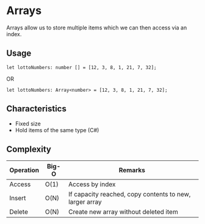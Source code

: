 # Arrays
Arrays allow us to store multiple items which we can then access via an index. 

## Usage
```
let lottoNumbers: number [] = [12, 3, 8, 1, 21, 7, 32];
```
OR
```
let lottoNumbers: Array<number> = [12, 3, 8, 1, 21, 7, 32];
```

## Characteristics
* Fixed size
* Hold items of the same type (C#)

## Complexity
|Operation|Big-O|Remarks|
|---------|-----|-------|
|Access|O(1)|Access by index|
|Insert|O(N)|If capacity reached, copy contents to new, larger array|
|Delete|O(N)|Create new array without deleted item|